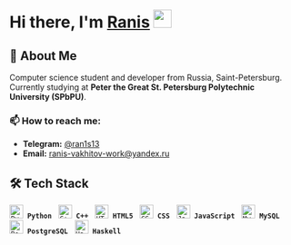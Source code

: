 # Hi there, I'm [Ranis](https://t.me/ran1s13) <img src="https://github.com/blackcater/blackcater/raw/main/images/Hi.gif" height="32"/>

## 🚀 About Me
Computer science student and developer from Russia, Saint-Petersburg.  
Currently studying at **Peter the Great St. Petersburg Polytechnic University (SPbPU)**.

### 📫 How to reach me:
- **Telegram:** [@ran1s13](https://t.me/ran1s13)  
- **Email:** [ranis-vakhitov-work@yandex.ru](mailto:ranis-vakhitov-work@yandex.ru)  

## 🛠 Tech Stack
<p align="left">
  <code><img src="https://cdn.jsdelivr.net/gh/devicons/devicon/icons/python/python-original.svg" width="24" title="Python"/> <b>Python</b></code> &nbsp;
  <code><img src="https://cdn.jsdelivr.net/gh/devicons/devicon/icons/cplusplus/cplusplus-original.svg" width="24" title="C++"/> <b>C++</b></code> &nbsp;
  <code><img src="https://cdn.jsdelivr.net/gh/devicons/devicon/icons/html5/html5-original.svg" width="24" title="HTML5"/> <b>HTML5</b></code> &nbsp;
  <code><img src="https://cdn.jsdelivr.net/gh/devicons/devicon/icons/css3/css3-original.svg" width="24" title="CSS3"/> <b>CSS</b></code> &nbsp;
  <code><img src="https://cdn.jsdelivr.net/gh/devicons/devicon/icons/javascript/javascript-original.svg" width="24" title="JavaScript"/> <b>JavaScript</b></code> &nbsp;
  <code><img src="https://cdn.jsdelivr.net/gh/devicons/devicon/icons/mysql/mysql-original.svg" width="24" title="MySQL"/> <b>MySQL</b></code> &nbsp;
  <code><img src="https://cdn.jsdelivr.net/gh/devicons/devicon/icons/postgresql/postgresql-original.svg" width="24" title="PostgreSQL"/> <b>PostgreSQL</b></code> &nbsp;
  <code><img src="https://cdn.jsdelivr.net/gh/devicons/devicon/icons/haskell/haskell-original.svg" width="24" title="Haskell"/> <b>Haskell</b></code>
</p>

<!--
**nyassky/nyassky** is a ✨ _special_ ✨ repository because its `README.md` (this file) appears on your GitHub profile.

Here are some ideas to get you started:

- 🔭 I’m currently working on ...
- 🌱 I’m currently learning ...
- 👯 I’m looking to collaborate on ...
- 🤔 I’m looking for help with ...
- 💬 Ask me about ...
- 📫 How to reach me: ...
- 😄 Pronouns: ...
- ⚡ Fun fact: ...
-->
